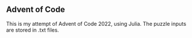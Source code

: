 ## Advent of Code

This is my attempt of Advent of Code 2022, using Julia. The puzzle inputs are stored in .txt files.
